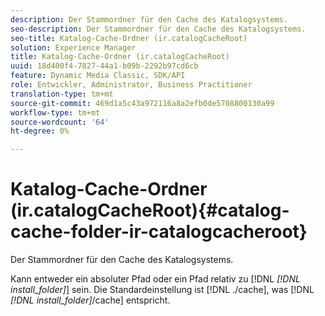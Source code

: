```yaml
---
description: Der Stammordner für den Cache des Katalogsystems.
seo-description: Der Stammordner für den Cache des Katalogsystems.
seo-title: Katalog-Cache-Ordner (ir.catalogCacheRoot)
solution: Experience Manager
title: Katalog-Cache-Ordner (ir.catalogCacheRoot)
uuid: 18d400f4-7827-44a1-b09b-2292b97cd6cb
feature: Dynamic Media Classic, SDK/API
role: Entwickler, Administrator, Business Practitioner
translation-type: tm+mt
source-git-commit: 469d1a5c43a972116a8a2efb0de5708800130a99
workflow-type: tm+mt
source-wordcount: '64'
ht-degree: 0%

---
```



# Katalog-Cache-Ordner (ir.catalogCacheRoot){#catalog-cache-folder-ir-catalogcacheroot}

Der Stammordner für den Cache des Katalogsystems.

Kann entweder ein absoluter Pfad oder ein Pfad relativ zu [!DNL *[!DNL install_folder]*] sein. Die Standardeinstellung ist [!DNL ./cache], was [!DNL *[!DNL install_folder]*/cache] entspricht.
